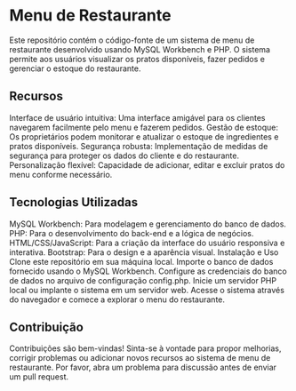 <h1>Menu de Restaurante</h1>
Este repositório contém o código-fonte de um sistema de menu de restaurante desenvolvido usando MySQL Workbench e PHP. O sistema permite aos usuários visualizar os pratos disponíveis, fazer pedidos e gerenciar o estoque do restaurante.

<h2>Recursos</h2>
Interface de usuário intuitiva:
Uma interface amigável para os clientes navegarem facilmente pelo menu e fazerem pedidos.
Gestão de estoque: Os proprietários podem monitorar e atualizar o estoque de ingredientes e pratos disponíveis.
Segurança robusta: Implementação de medidas de segurança para proteger os dados do cliente e do restaurante.
Personalização flexível: Capacidade de adicionar, editar e excluir pratos do menu conforme necessário.
<h2>Tecnologias Utilizadas</h2>
MySQL Workbench:
Para modelagem e gerenciamento do banco de dados.
PHP: Para o desenvolvimento do back-end e a lógica de negócios.
HTML/CSS/JavaScript: 
Para a criação da interface do usuário responsiva e interativa.
Bootstrap: Para o design e a aparência visual.
Instalação e Uso
Clone este repositório em sua máquina local.
Importe o banco de dados fornecido usando o MySQL Workbench.
Configure as credenciais do banco de dados no arquivo de configuração config.php.
Inicie um servidor PHP local ou implante o sistema em um servidor web.
Acesse o sistema através do navegador e comece a explorar o menu do restaurante.

<h2>Contribuição</h2>
Contribuições são bem-vindas! Sinta-se à vontade para propor melhorias, corrigir problemas ou adicionar novos recursos ao sistema de menu de restaurante. Por favor, abra um problema para discussão antes de enviar um pull request.




